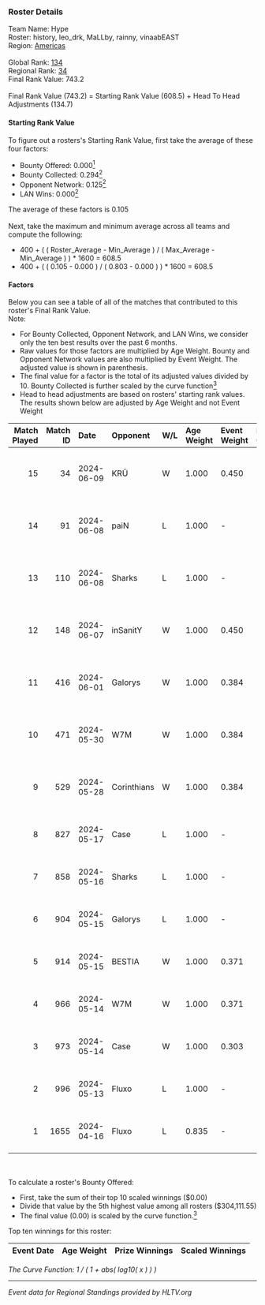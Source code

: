 ### Roster Details<br />
Team Name: Hype<br />
Roster: history, leo_drk, MaLLby, rainny, vinaabEAST<br />
Region: [Americas]( ../standings_americas.md)<br />
<br />
Global Rank: [134](../standings_global.md)<br />
Regional Rank: [34]( ../standings_americas.md)<br />
Final Rank Value:  743.2<br />
<br />
Final Rank Value (743.2) = Starting Rank Value (608.5) + Head To Head Adjustments (134.7)<br />

#### Starting Rank Value<br />
To figure out a rosters's Starting Rank Value, first take the average of these four factors:<br />
- Bounty Offered: 0.000[<sup>1</sup>](#table2)
- Bounty Collected: 0.294[<sup>2</sup>](#table1)
- Opponent Network: 0.125[<sup>2</sup>](#table1)
- LAN Wins: 0.000[<sup>2</sup>](#table1)

The average of these factors is 0.105<br />
<br />
Next, take the maximum and minimum average across all teams and compute the following:<br />
- 400 + ( ( Roster_Average - Min_Average ) / ( Max_Average - Min_Average ) ) * 1600 = 608.5
- 400 + ( ( 0.105 - 0.000 ) / ( 0.803 - 0.000 ) ) * 1600 = 608.5


#### Factors<br />
Below you can see a table of all of the matches that contributed to this roster's Final Rank Value.<br />
Note:<br />

- For Bounty Collected, Opponent Network, and LAN Wins, we consider only the ten best results over the past 6 months.
- Raw values for those factors are multiplied by Age Weight. Bounty and Opponent Network values are also multiplied by Event Weight. The adjusted value is shown in parenthesis.
- The final value for a factor is the total of its adjusted values divided by 10. Bounty Collected is further scaled by the curve function[<sup>3</sup>](#curveFunction)
- Head to head adjustments are based on rosters' starting rank values. The results shown below are adjusted by Age Weight and not Event Weight
<span id="table1"></span><br />


| Match Played | Match ID | Date       | Opponent    | W/L | Age Weight | Event Weight | Bounty Collected | Opponent Network | LAN Wins  | H2H Adj. | Roster                                       |
| -: | -: | :- | :- | :- | :- | :- | :- | :- | :- | -: | :- |
|           15 |       34 | 2024-06-09 | KRÜ         | W   | 1.000      | 0.450        | 0.016 (0.007)    | 0.131 (0.059)    | 0 (0.000) |    18.16 | history, leo_drk, MaLLby, rainny, vinaabEAST |
|           14 |       91 | 2024-06-08 | paiN        | L   | 1.000      | -            | -                | -                | -         |    -0.62 | history, leo_drk, MaLLby, rainny, vinaabEAST |
|           13 |      110 | 2024-06-08 | Sharks      | L   | 1.000      | -            | -                | -                | -         |    -4.67 | history, leo_drk, MaLLby, rainny, vinaabEAST |
|           12 |      148 | 2024-06-07 | inSanitY    | W   | 1.000      | 0.450        | 0.003 (0.001)    | 0.270 (0.122)    | 0 (0.000) |    22.28 | history, leo_drk, MaLLby, rainny, vinaabEAST |
|           11 |      416 | 2024-06-01 | Galorys     | W   | 1.000      | 0.384        | 0.025 (0.009)    | 0.596 (0.229)    | 0 (0.000) |    22.00 | history, leo_drk, MaLLby, rainny, vinaabEAST |
|           10 |      471 | 2024-05-30 | W7M         | W   | 1.000      | 0.384        | 0.002 (0.001)    | 0.426 (0.164)    | 0 (0.000) |    17.70 | history, leo_drk, MaLLby, rainny, vinaabEAST |
|            9 |      529 | 2024-05-28 | Corinthians | W   | 1.000      | 0.384        | 0.000 (0.000)    | 0.218 (0.084)    | 0 (0.000) |    13.26 | history, leo_drk, MaLLby, rainny, vinaabEAST |
|            8 |      827 | 2024-05-17 | Case        | L   | 1.000      | -            | -                | -                | -         |    -7.67 | history, leo_drk, MaLLby, r1see, rainny      |
|            7 |      858 | 2024-05-16 | Sharks      | L   | 1.000      | -            | -                | -                | -         |    -3.99 | BALEROSTYLE, history, leo_drk, r1see, rainny |
|            6 |      904 | 2024-05-15 | Galorys     | L   | 1.000      | -            | -                | -                | -         |    -8.47 | history, leo_drk, MaLLby, r1see, rainny      |
|            5 |      914 | 2024-05-15 | BESTIA      | W   | 1.000      | 0.371        | 0.031 (0.012)    | 0.631 (0.234)    | 0 (0.000) |    25.41 | history, leo_drk, MaLLby, r1see, rainny      |
|            4 |      966 | 2024-05-14 | W7M         | W   | 1.000      | 0.371        | 0.002 (0.001)    | 0.426 (0.158)    | 0 (0.000) |    21.34 | history, leo_drk, MaLLby, r1see, rainny      |
|            3 |      973 | 2024-05-14 | Case        | W   | 1.000      | 0.303        | 0.027 (0.008)    | 0.656 (0.199)    | 0 (0.000) |    23.59 | history, leo_drk, MaLLby, r1see, rainny      |
|            2 |      996 | 2024-05-13 | Fluxo       | L   | 1.000      | -            | -                | -                | -         |    -1.76 | history, leo_drk, MaLLby, r1see, rainny      |
|            1 |     1655 | 2024-04-16 | Fluxo       | L   | 0.835      | -            | -                | -                | -         |    -1.84 | history, leo_drk, MaLLby, r1see, rainny      |

<br />
<span id="table2"></span><br />
To calculate a roster's Bounty Offered:<br />

- First, take the sum of their top 10 scaled winnings ($0.00)
- Divide that value by the 5th highest value among all rosters ($304,111.55)
- The final value (0.00) is scaled by the curve function.[<sup>3</sup>](#curveFunction)

Top ten winnings for this roster:<br />

| Event Date | Age Weight | Prize Winnings | Scaled Winnings |
| :- | -: | :- | :- |


<span id="curveFunction"></span>_The Curve Function: 1 / ( 1 + abs( log10( x ) ) )_<br />

---
_Event data for Regional Standings provided by HLTV.org_<br />
